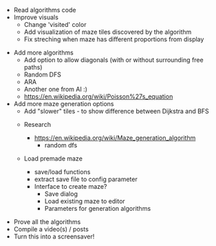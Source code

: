 + Read algorithms code
+ Improve visuals
    + Change 'visited' color
    + Add visualization of maze tiles discovered by the algorithm
    + Fix streching when maze has different proportions from display
* Add more algorithms
    -   Add option to allow diagonals (with or without surrounding free paths)
    +   Random DFS
    -   ARA
    -   Another one from AI :)
    -   https://en.wikipedia.org/wiki/Poisson%27s_equation
* Add more maze generation options
    +   Add "slower" tiles - to show difference between Dijkstra and BFS
    *   Research
        * https://en.wikipedia.org/wiki/Maze_generation_algorithm
            + random dfs

    *   Load premade maze
        +   save/load functions
        +   extract save file to config parameter
        *   Interface to create maze?
            +   Save dialog
            +   Load existing maze to editor
            -   Parameters for generation algorithms
- Prove all the algorithms
- Compile a video(s) / posts
- Turn this into a screensaver!

